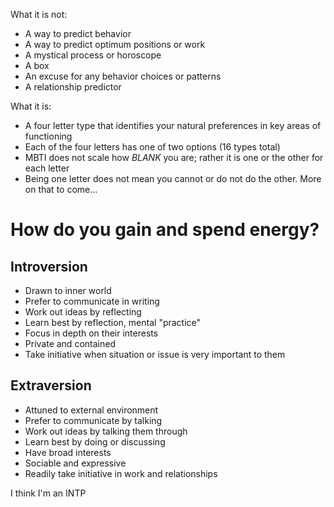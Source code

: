 What it is not:

* A way to predict behavior
* A way to predict optimum positions or work
* A mystical process or horoscope
* A box
* An excuse for any behavior choices or patterns
* A relationship predictor

What it is:

* A four letter type that identifies your natural preferences in key areas of functioning
* Each of the four letters has one of two options (16 types total)
* MBTI does not scale how *BLANK* you are; rather it is one or the other for each letter
* Being one letter does not mean you cannot or do not do the other. More on that to come...

# How do you gain and spend energy?

## Introversion

* Drawn to inner world
* Prefer to communicate in writing
* Work out ideas by reflecting
* Learn best by reflection, mental "practice"
* Focus in depth on their interests
* Private and contained
* Take initiative when situation or issue is very important to them

## Extraversion

* Attuned to external environment
* Prefer to communicate by talking
* Work out ideas by talking them through
* Learn best by doing or discussing
* Have broad interests
* Sociable and expressive
* Readily take initiative in work and relationships

I think I'm an INTP
